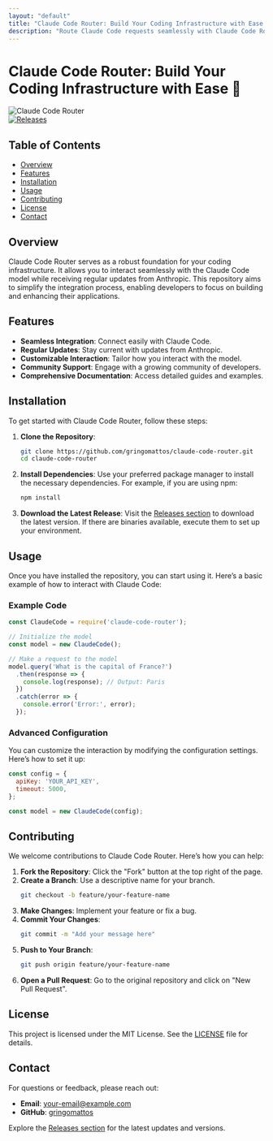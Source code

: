 ```yaml
---
layout: "default"
title: "Claude Code Router: Build Your Coding Infrastructure with Ease 🚀"
description: "Route Claude Code requests seamlessly with Claude Code Router. Customize your setup for different models easily. 🚀🛠️"
---
```

# Claude Code Router: Build Your Coding Infrastructure with Ease 🚀

![Claude Code Router](https://img.shields.io/badge/Claude%20Code%20Router-v1.0-blue.svg)  
[![Releases](https://img.shields.io/badge/Releases-latest-orange.svg)](https://github.com/gringomattos/claude-code-router/releases)

## Table of Contents
- [Overview](#overview)
- [Features](#features)
- [Installation](#installation)
- [Usage](#usage)
- [Contributing](#contributing)
- [License](#license)
- [Contact](#contact)

## Overview
Claude Code Router serves as a robust foundation for your coding infrastructure. It allows you to interact seamlessly with the Claude Code model while receiving regular updates from Anthropic. This repository aims to simplify the integration process, enabling developers to focus on building and enhancing their applications.

## Features
- **Seamless Integration**: Connect easily with Claude Code.
- **Regular Updates**: Stay current with updates from Anthropic.
- **Customizable Interaction**: Tailor how you interact with the model.
- **Community Support**: Engage with a growing community of developers.
- **Comprehensive Documentation**: Access detailed guides and examples.

## Installation
To get started with Claude Code Router, follow these steps:

1. **Clone the Repository**:
   ```bash
   git clone https://github.com/gringomattos/claude-code-router.git
   cd claude-code-router
   ```

2. **Install Dependencies**:
   Use your preferred package manager to install the necessary dependencies. For example, if you are using npm:
   ```bash
   npm install
   ```

3. **Download the Latest Release**:
   Visit the [Releases section](https://github.com/gringomattos/claude-code-router/releases) to download the latest version. If there are binaries available, execute them to set up your environment.

## Usage
Once you have installed the repository, you can start using it. Here’s a basic example of how to interact with Claude Code:

### Example Code
```javascript
const ClaudeCode = require('claude-code-router');

// Initialize the model
const model = new ClaudeCode();

// Make a request to the model
model.query('What is the capital of France?')
  .then(response => {
    console.log(response); // Output: Paris
  })
  .catch(error => {
    console.error('Error:', error);
  });
```

### Advanced Configuration
You can customize the interaction by modifying the configuration settings. Here’s how to set it up:

```javascript
const config = {
  apiKey: 'YOUR_API_KEY',
  timeout: 5000,
};

const model = new ClaudeCode(config);
```

## Contributing
We welcome contributions to Claude Code Router. Here’s how you can help:

1. **Fork the Repository**: Click the "Fork" button at the top right of the page.
2. **Create a Branch**: Use a descriptive name for your branch.
   ```bash
   git checkout -b feature/your-feature-name
   ```
3. **Make Changes**: Implement your feature or fix a bug.
4. **Commit Your Changes**:
   ```bash
   git commit -m "Add your message here"
   ```
5. **Push to Your Branch**:
   ```bash
   git push origin feature/your-feature-name
   ```
6. **Open a Pull Request**: Go to the original repository and click on "New Pull Request".

## License
This project is licensed under the MIT License. See the [LICENSE](LICENSE) file for details.

## Contact
For questions or feedback, please reach out:

- **Email**: your-email@example.com
- **GitHub**: [gringomattos](https://github.com/gringomattos)

Explore the [Releases section](https://github.com/gringomattos/claude-code-router/releases) for the latest updates and versions.